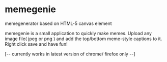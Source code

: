 # memegenie
memegenerator based on HTML-5 canvas element

memegenie is a small application to quickly make memes. 
Upload any image file( jpeg or png ) and add the top/bottom meme-style captions to it.
Right click save and have fun!

[-- currently works in latest version of chrome/ firefox only --]

